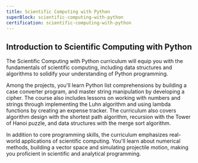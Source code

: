 ```yaml
---
title: Scientific Computing with Python
superBlock: scientific-computing-with-python
certification: scientific-computing-with-python
---
```


## Introduction to Scientific Computing with Python

The Scientific Computing with Python curriculum will equip you with the fundamentals of scientific computing, including data structures and algorithms to solidify your understanding of Python programming.

Among the projects, you'll learn Python list comprehensions by building a case converter program, and master string manipulation by developing a cipher. The course also includes lessons on working with numbers and strings through implementing the Luhn algorithm and using lambda functions by creating an expense tracker.
The curriculum also covers algorithm design with the shortest path algorithm, recursion with the Tower of Hanoi puzzle, and data structures with the merge sort algorithm.

In addition to core programming skills, the curriculum emphasizes real-world applications of scientific computing. You'll learn about numerical methods, building a vector space and simulating projectile motion, making you proficient in scientific and analytical programming.

